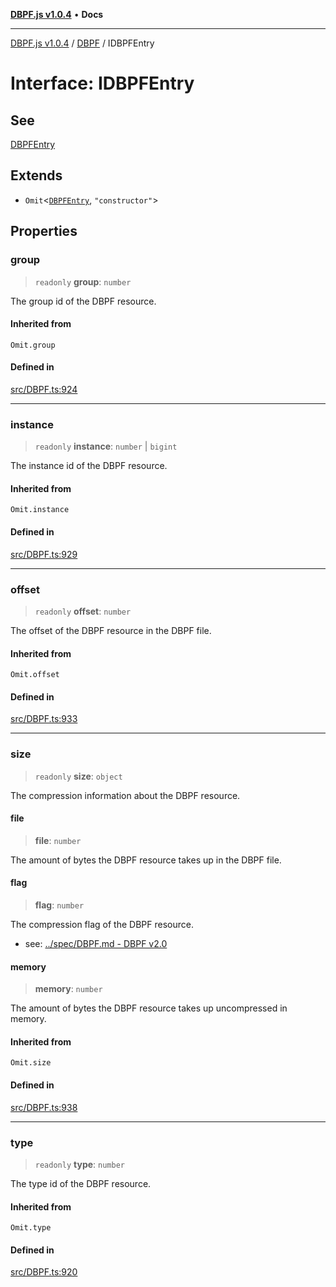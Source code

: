 [**DBPF.js v1.0.4**](../../README.md) • **Docs**

***

[DBPF.js v1.0.4](../../README.md) / [DBPF](../README.md) / IDBPFEntry

# Interface: IDBPFEntry

## See

[DBPFEntry](../classes/DBPFEntry.md)

## Extends

- `Omit`\<[`DBPFEntry`](../classes/DBPFEntry.md), `"constructor"`\>

## Properties

### group

> `readonly` **group**: `number`

The group id of the DBPF resource.

#### Inherited from

`Omit.group`

#### Defined in

[src/DBPF.ts:924](https://github.com/anonhostpi/DBPF.js/blob/96bf3262c3e4b9863c3bc71ebc15b70d5c50d6d9/src/DBPF.ts#L924)

***

### instance

> `readonly` **instance**: `number` \| `bigint`

The instance id of the DBPF resource.

#### Inherited from

`Omit.instance`

#### Defined in

[src/DBPF.ts:929](https://github.com/anonhostpi/DBPF.js/blob/96bf3262c3e4b9863c3bc71ebc15b70d5c50d6d9/src/DBPF.ts#L929)

***

### offset

> `readonly` **offset**: `number`

The offset of the DBPF resource in the DBPF file.

#### Inherited from

`Omit.offset`

#### Defined in

[src/DBPF.ts:933](https://github.com/anonhostpi/DBPF.js/blob/96bf3262c3e4b9863c3bc71ebc15b70d5c50d6d9/src/DBPF.ts#L933)

***

### size

> `readonly` **size**: `object`

The compression information about the DBPF resource.

#### file

> **file**: `number`

The amount of bytes the DBPF resource takes up in the DBPF file.

#### flag

> **flag**: `number`

The compression flag of the DBPF resource.
- see: [../spec/DBPF.md - DBPF v2.0](../../../spec/DBPF.md#dbpf-v20)

#### memory

> **memory**: `number`

The amount of bytes the DBPF resource takes up uncompressed in memory.

#### Inherited from

`Omit.size`

#### Defined in

[src/DBPF.ts:938](https://github.com/anonhostpi/DBPF.js/blob/96bf3262c3e4b9863c3bc71ebc15b70d5c50d6d9/src/DBPF.ts#L938)

***

### type

> `readonly` **type**: `number`

The type id of the DBPF resource.

#### Inherited from

`Omit.type`

#### Defined in

[src/DBPF.ts:920](https://github.com/anonhostpi/DBPF.js/blob/96bf3262c3e4b9863c3bc71ebc15b70d5c50d6d9/src/DBPF.ts#L920)
